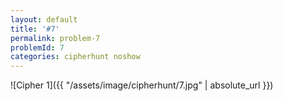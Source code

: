 ```yaml
---
layout: default
title: '#7'
permalink: problem-7
problemId: 7
categories: cipherhunt noshow
---
```

![Cipher 1]({{ "/assets/image/cipherhunt/7.jpg" | absolute_url }})
